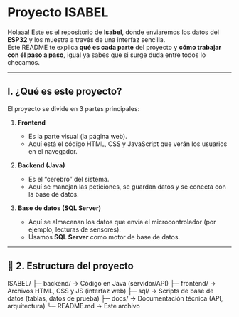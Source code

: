 # Proyecto ISABEL

Holaaa!
Este es el repositorio de **Isabel**, donde enviaremos los datos del **ESP32** y los muestra a través de una interfaz sencilla.  
Este README te explica **qué es cada parte** del proyecto y **cómo trabajar con él paso a paso**, igual ya sabes que si surge duda entre todos lo checamos.  

---

## I. ¿Qué es este proyecto?

El proyecto se divide en 3 partes principales:

1. **Frontend**  
   - Es la parte visual (la página web).  
   - Aquí está el código HTML, CSS y JavaScript que verán los usuarios en el navegador.

2. **Backend (Java)**  
   - Es el “cerebro” del sistema.  
   - Aquí se manejan las peticiones, se guardan datos y se conecta con la base de datos.

3. **Base de datos (SQL Server)**  
   - Aquí se almacenan los datos que envía el microcontrolador (por ejemplo, lecturas de sensores).  
   - Usamos **SQL Server** como motor de base de datos.

---

## 🧭 2. Estructura del proyecto

ISABEL/
├─ backend/ → Código en Java (servidor/API)
├─ frontend/ → Archivos HTML, CSS y JS (interfaz web)
├─ sql/ → Scripts de base de datos (tablas, datos de prueba)
├─ docs/ → Documentación técnica (API, arquitectura)
└─ README.md → Este archivo

